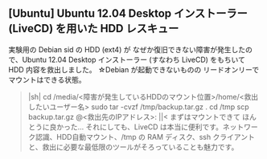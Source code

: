 ## [Ubuntu] Ubuntu 12.04 Desktop インストーラー (LiveCD) を用いた HDD レスキュー

実験用の Debian sid の HDD (ext4) が なぜか復旧できない障害が発生したので、Ubuntu 12.04 Desktop インストーラー (すなわち LiveCD) をもちいて HDD 内容を救出しました。
☆Debian が起動できないものの リードオンリーでマウントはできる状態。
>|sh|
cd /media/<障害が発生しているHDDのマウント位置>/home/<救出したいユーザー名>
sudo tar -cvzf /tmp/backup.tar.gz .
cd /tmp
scp backup.tar.gz <targetusername>@<救出先のIPアドレス>:
||<
まずはマウントできて ほんとうに良かった...
それにしても、LiveCD は本当に便利です。ネットワーク認識、HDD自動マウント、/tmp の RAM ディスク、ssh クライアントと、救出に必要な最低限のツールがそろっていることも魅力です。

